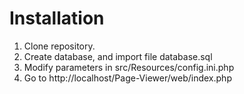 Installation
============


1. Clone repository.
2. Create database, and import file database.sql
3. Modify parameters in src/Resources/config.ini.php
4. Go to http://localhost/Page-Viewer/web/index.php
